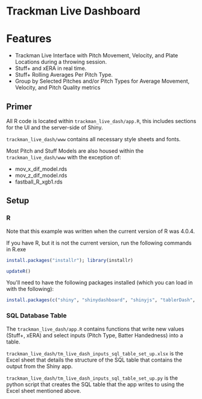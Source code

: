 # Trackman Live Dashboard

# Features

* Trackman Live Interface with Pitch Movement, Velocity, and Plate Locations during a throwing session.
* Stuff+ and xERA in real time.
* Stuff+ Rolling Averages Per Pitch Type.
* Group by Selected Pitches and/or Pitch Types for Average Movement, Velocity, and Pitch Quality metrics

## Primer

All R code is located within ```trackman_live_dash/app.R```, this includes sections for the UI and the server-side of Shiny. 

```trackman_live_dash/www``` contains all necessary style sheets and fonts.

Most Pitch and Stuff Models are also housed within the ```trackman_live_dash/www``` with the exception of:

* mov_x_dif_model.rds
* mov_z_dif_model.rds
* fastball_R_xgb1.rds

## Setup

### R

Note that this example was written when the current version of R was 4.0.4.

If you have R, but it is not the current version, run the following commands in R.exe

```r
install.packages("installr"); library(installr)

updateR()
```

You'll need to have the following packages installed (which you can load in with the following): 

```r
install.packages(c("shiny", "shinydashboard", "shinyjs", "tablerDash", "shinyWidgets", "shinyEffects", "pushbar", "waiter", "ggplot2", "sysfonts", "showtext", "DT", "reactable", "htmltools", "httr", "RMySQL", "zoo", "dplyr", "readr", "tidyr", "tidyverse", "tidymodels", "workflows", "dials", "tune", "xgboost"))
```
### SQL Database Table

The ```trackman_live_dash/app.R``` contains functions that write new values (Stuff+, xERA) and select inputs (Pitch Type, Batter Handedness) into a table.

```trackman_live_dash/tm_live_dash_inputs_sql_table_set_up.xlsx``` is the Excel sheet that details the structure of the SQL table that contains the output from the Shiny app.

```trackman_live_dash/tm_live_dash_inputs_sql_table_set_up.py``` is the python script that creates the SQL table that the app writes to using the Excel sheet mentioned above.
